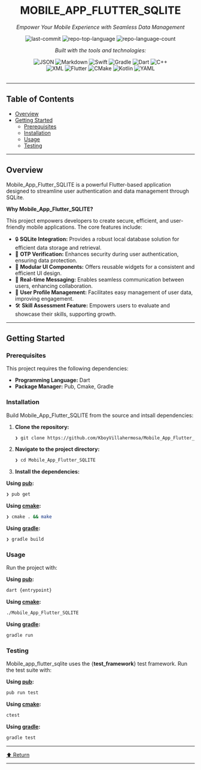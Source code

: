 <div id="top">

<!-- HEADER STYLE: CLASSIC -->
<div align="center">


# MOBILE_APP_FLUTTER_SQLITE

<em>Empower Your Mobile Experience with Seamless Data Management</em>

<!-- BADGES -->
<img src="https://img.shields.io/github/last-commit/KboyVillahermosa/Mobile_App_Flutter_SQLITE?style=flat&logo=git&logoColor=white&color=0080ff" alt="last-commit">
<img src="https://img.shields.io/github/languages/top/KboyVillahermosa/Mobile_App_Flutter_SQLITE?style=flat&color=0080ff" alt="repo-top-language">
<img src="https://img.shields.io/github/languages/count/KboyVillahermosa/Mobile_App_Flutter_SQLITE?style=flat&color=0080ff" alt="repo-language-count">

<em>Built with the tools and technologies:</em>

<img src="https://img.shields.io/badge/JSON-000000.svg?style=flat&logo=JSON&logoColor=white" alt="JSON">
<img src="https://img.shields.io/badge/Markdown-000000.svg?style=flat&logo=Markdown&logoColor=white" alt="Markdown">
<img src="https://img.shields.io/badge/Swift-F05138.svg?style=flat&logo=Swift&logoColor=white" alt="Swift">
<img src="https://img.shields.io/badge/Gradle-02303A.svg?style=flat&logo=Gradle&logoColor=white" alt="Gradle">
<img src="https://img.shields.io/badge/Dart-0175C2.svg?style=flat&logo=Dart&logoColor=white" alt="Dart">
<img src="https://img.shields.io/badge/C++-00599C.svg?style=flat&logo=C++&logoColor=white" alt="C++">
<br>
<img src="https://img.shields.io/badge/XML-005FAD.svg?style=flat&logo=XML&logoColor=white" alt="XML">
<img src="https://img.shields.io/badge/Flutter-02569B.svg?style=flat&logo=Flutter&logoColor=white" alt="Flutter">
<img src="https://img.shields.io/badge/CMake-064F8C.svg?style=flat&logo=CMake&logoColor=white" alt="CMake">
<img src="https://img.shields.io/badge/Kotlin-7F52FF.svg?style=flat&logo=Kotlin&logoColor=white" alt="Kotlin">
<img src="https://img.shields.io/badge/YAML-CB171E.svg?style=flat&logo=YAML&logoColor=white" alt="YAML">

</div>
<br>

---

## Table of Contents

- [Overview](#overview)
- [Getting Started](#getting-started)
    - [Prerequisites](#prerequisites)
    - [Installation](#installation)
    - [Usage](#usage)
    - [Testing](#testing)

---

## Overview

Mobile_App_Flutter_SQLITE is a powerful Flutter-based application designed to streamline user authentication and data management through SQLite. 

**Why Mobile_App_Flutter_SQLITE?**

This project empowers developers to create secure, efficient, and user-friendly mobile applications. The core features include:

- 🔒 **SQLite Integration:** Provides a robust local database solution for efficient data storage and retrieval.
- 📱 **OTP Verification:** Enhances security during user authentication, ensuring data protection.
- 🎨 **Modular UI Components:** Offers reusable widgets for a consistent and efficient UI design.
- 💬 **Real-time Messaging:** Enables seamless communication between users, enhancing collaboration.
- 👤 **User Profile Management:** Facilitates easy management of user data, improving engagement.
- 🛠️ **Skill Assessment Feature:** Empowers users to evaluate and showcase their skills, supporting growth.

---

## Getting Started

### Prerequisites

This project requires the following dependencies:

- **Programming Language:** Dart
- **Package Manager:** Pub, Cmake, Gradle

### Installation

Build Mobile_App_Flutter_SQLITE from the source and intsall dependencies:

1. **Clone the repository:**

    ```sh
    ❯ git clone https://github.com/KboyVillahermosa/Mobile_App_Flutter_SQLITE
    ```

2. **Navigate to the project directory:**

    ```sh
    ❯ cd Mobile_App_Flutter_SQLITE
    ```

3. **Install the dependencies:**

**Using [pub](https://dart.dev/):**

```sh
❯ pub get
```
**Using [cmake](https://isocpp.org/):**

```sh
❯ cmake . && make
```
**Using [gradle](https://gradle.org/):**

```sh
❯ gradle build
```

### Usage

Run the project with:

**Using [pub](https://dart.dev/):**

```sh
dart {entrypoint}
```
**Using [cmake](https://isocpp.org/):**

```sh
./Mobile_App_Flutter_SQLITE
```
**Using [gradle](https://gradle.org/):**

```sh
gradle run
```

### Testing

Mobile_app_flutter_sqlite uses the {__test_framework__} test framework. Run the test suite with:

**Using [pub](https://dart.dev/):**

```sh
pub run test
```
**Using [cmake](https://isocpp.org/):**

```sh
ctest
```
**Using [gradle](https://gradle.org/):**

```sh
gradle test
```

---

<div align="left"><a href="#top">⬆ Return</a></div>

---
